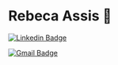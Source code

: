 # Rebeca Assis 👋

[![Linkedin Badge](https://img.shields.io/badge/-Rebeca%20Assis-081a28?style=flat-square&logo=Linkedin&logoColor=white&link=https://www.linkedin.com/in/rebeca-oliveira-assis/)](https://www.linkedin.com/in/rebeca-oliveira-assis/)

[![Gmail Badge](https://img.shields.io/badge/-rebeca.oassis@hotmail.com-081a28?style=flat-square&logo=Gmail&logoColor=white&link=mailto:rebeca.oassis@hotmail.com)](mailto:rebeca.oassis@hotmail.com)
